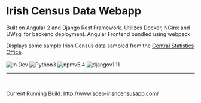 # Irish Census Data Webapp

Built on Angular 2 and Django Rest Framework. Utilizes Docker, NGinx and UWsgi for backend deployment. Angular Frontend bundled using webpack. 

Displays some sample Irish Census data sampled from the <a href="http://www.cso.ie/">Central Statistics Office</a>.
<br/><br/>
<img src="https://img.shields.io/badge/status-in%20dev-yellow.svg" alt="In Dev">
<img src="https://img.shields.io/badge/Python-3-yellowgreen.svg" alt="Python3">
<img src="https://img.shields.io/badge/npm-v5.4-blue.svg" alt="npmv5.4">
<img src="https://img.shields.io/badge/django-v1.11-blue.svg" alt="djangov1.11">

<hr>
<br/>
<p>Current Running Build: <a href="http://www.sdep-irishcensusapp.com/">http://www.sdep-irishcensusapp.com/</a></p>
